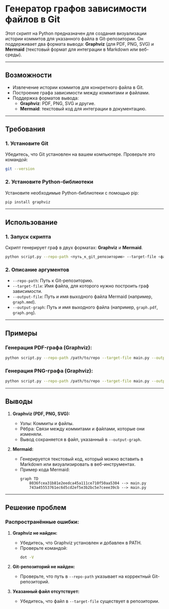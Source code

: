 # Генератор графов зависимости файлов в Git

Этот скрипт на Python предназначен для создания визуализации истории коммитов для указанного файла в Git-репозитории. Он поддерживает два формата вывода: **Graphviz** (для PDF, PNG, SVG) и **Mermaid** (текстовый формат для интеграции в Markdown или веб-среды).

---

## Возможности

- Извлечение истории коммитов для конкретного файла в Git.
- Построение графа зависимости между коммитами и файлами.
- Поддержка форматов вывода:
  - **Graphviz**: PDF, PNG, SVG и другие.
  - **Mermaid**: текстовый код для интеграции в документацию.
  
---

## Требования

### 1. Установите Git
Убедитесь, что Git установлен на вашем компьютере. Проверьте это командой:
```bash
git --version
```
### 2. Установите Python-библиотеки
Установите необходимые Python-библиотеки с помощью pip:
```bash
pip install graphviz
```

---

## Использование

### 1. Запуск скрипта
Скрипт генерирует граф в двух форматах: **Graphviz** и **Mermaid**.
```bash
python script.py --repo-path <путь_к_git_репозиторию> --target-file <файл_для_анализа> --output-file <путь_к_mermaid_файлу> --output-graph <выходной_файл_с_расширением>
```
### 2. Описание аргументов
- `--repo-path`: Путь к Git-репозиторию.
- `--target-file`: Имя файла, для которого нужно построить граф зависимости.
- `--output-file`: Путь и имя выходного файла Mermaid (например, `graph.mmd`).
- `--output-graph`: Путь и имя выходного файла (например, `graph.pdf`, `graph.png`).

---

## Примеры

### Генерация PDF-графа (Graphviz):
```bash
python script.py --repo-path /path/to/repo --target-file main.py --output-file graph.mmd --output-graph graph.pdf
```

### Генерация PNG-графа (Graphviz):
```bash
python script.py --repo-path /path/to/repo --target-file main.py --output-file graph.mmd --output-graph graph.png
```

---

## Выводы

1. **Graphviz (PDF, PNG, SVG):**
   - Узлы: Коммиты и файлы.
   - Рёбра: Связи между коммитами и файлами, которые они изменяли.
   - Вывод сохраняется в файл, указанный в `--output-graph`.

2. **Mermaid:**
   - Генерируется текстовый код, который можно вставить в Markdown или визуализировать в веб-инструментах.
   - Пример кода Mermaid:
     ```mermaid
     graph TD
         8036fcea31b81e2eedca45a111ce710f50aa5304 --> main.py
         743a45553761ec6d5cd2ef5e3b2bc5e7ceee39cb --> main.py
     ```

---

## Решение проблем

### Распространённые ошибки:
1. **Graphviz не найден:**
   - Убедитесь, что Graphviz установлен и добавлен в PATH.
   - Проверьте командой:
     ```bash
     dot -V
     ```

2. **Git-репозиторий не найден:**
   - Проверьте, что путь в `--repo-path` указывает на корректный Git-репозиторий.

3. **Указанный файл отсутствует:**
   - Убедитесь, что файл в `--target-file` существует в репозитории.
